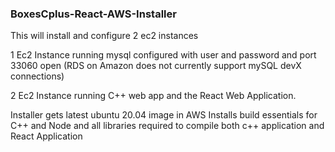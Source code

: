 ### BoxesCplus-React-AWS-Installer

This will install and configure 2 ec2 instances

1 Ec2 Instance running mysql configured with user and password and port 33060 open (RDS on Amazon does not currently support mySQL devX connections)

2 Ec2 Instance running C++ web app and the React Web Application.

Installer gets latest ubuntu 20.04 image in AWS 
Installs build essentials for C++ and Node and all libraries required to compile both c++ application and React Application